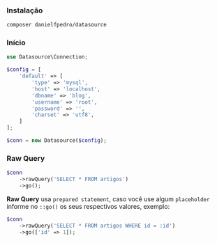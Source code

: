 ### Instalação
```bash
composer danielfpedro/datasource
```

### Início
```php
use Datasource\Connection;

$config = [
	'default' => [
		'type' => 'mysql',
		'host' => 'localhost',
		'dbname' => 'blog',
		'username' => 'root',
		'password' => '',
		'charset' => 'utf8',
	]
];

$conn = new Datasource($config);
```

### Raw Query
```php
$conn
	->rawQuery('SELECT * FROM artigos')
	->go();
```

**Raw Query** usa `prepared statement`, caso você use algum `placeholder` informe no `::go()` os seus respectivos valores, exemplo:
```php
$conn
	->rawQuery('SELECT * FROM artigos WHERE id = :id')
	->go(['id' => 1]);
```


